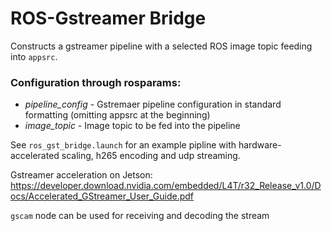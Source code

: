 # ROS-Gstreamer Bridge

Constructs a gstreamer pipeline with a selected ROS image topic feeding into `appsrc`.

### Configuration through rosparams:
* *pipeline_config* - Gstremaer pipeline configuration in standard formatting (omitting appsrc at the beginning)
* *image_topic* - Image topic to be fed into the pipeline

See `ros_gst_bridge.launch` for an example pipline with hardware-accelerated scaling, h265 encoding and udp streaming.

Gstreamer acceleration on Jetson: https://developer.download.nvidia.com/embedded/L4T/r32_Release_v1.0/Docs/Accelerated_GStreamer_User_Guide.pdf 

`gscam` node can be used for receiving and decoding the stream